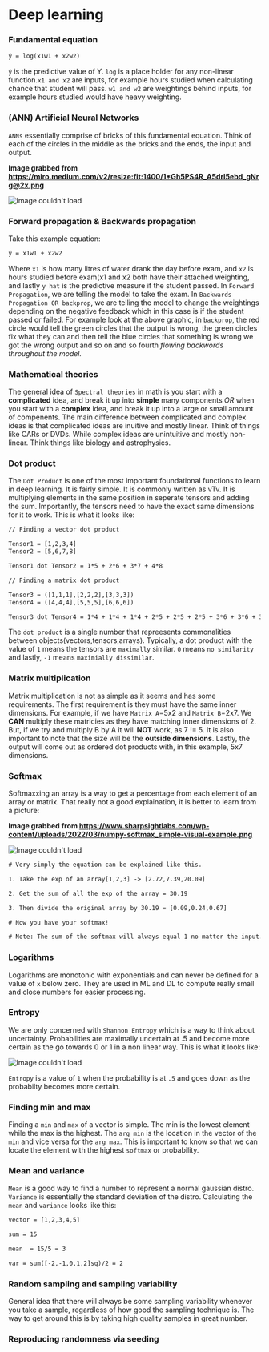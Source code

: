 # Deep learning

### Fundamental equation

```txt
ŷ = log(x1w1 + x2w2)
```
`ŷ` is the predictive value of Y. `log` is a place holder for any non-linear function.`x1 and x2` are inputs, for example hours studied when calculating chance that student will pass. `w1 and w2` are weightings behind inputs, for example hours studied would have heavy weighting.

### (ANN) Artificial Neural Networks

`ANNs` essentially comprise of bricks of this fundamental equation. Think of each of the circles in the middle as the bricks and the ends, the input and output.

**Image grabbed from https://miro.medium.com/v2/resize:fit:1400/1*Gh5PS4R_A5drl5ebd_gNrg@2x.png**

![Image couldn't load](https://miro.medium.com/v2/resize:fit:1400/1*Gh5PS4R_A5drl5ebd_gNrg@2x.png "ANN Visualization")

### Forward propagation & Backwards propagation

Take this example equation:

```txt
ŷ = x1w1 + x2w2
```
Where `x1` is how many litres of water drank the day before exam, and `x2` is hours studied before exam(x1 and x2 both have their attached weighting, and lastly `y hat` is the predictive measure if the student passed. In `Forward Propagation`, we are telling the model to take the exam. In `Backwards Propagation OR backprop`, we are telling the model to change the weightings depending on the negative feedback which in this case is if the student passed or failed. For example look at the above graphic, in `backprop`, the red circle would tell the green circles that the output is wrong, the green circles fix what they can and then tell the blue circles that something is wrong we got the wrong output and so on and so fourth *flowing backwords throughout the model.*

### Mathematical theories

The general idea of `Spectral theories` in math is you start with a **complicated** idea, and break it up into **simple** many components *OR* when you start with a **complex** idea, and break it up into a large or small amount of compenents. The main difference between complicated and complex ideas is that complicated ideas are inuitive and mostly linear. Think of things like CARs or DVDs. While complex ideas are unintuitive and mostly non-linear. Think things like biology and astrophysics.

### Dot product

The `Dot Product` is one of the most important foundational functions to learn in deep learning. It is fairly simple. It is commonly written as vTv. It is multiplying elements in the same position in seperate tensors and adding the sum. Importantly, the tensors need to have the exact same dimensions for it to work. This is what it looks like:

```txt
// Finding a vector dot product

Tensor1 = [1,2,3,4]
Tensor2 = [5,6,7,8]

Tensor1 dot Tensor2 = 1*5 + 2*6 + 3*7 + 4*8

// Finding a matrix dot product

Tensor3 = ([1,1,1],[2,2,2],[3,3,3])
Tensor4 = ([4,4,4],[5,5,5],[6,6,6])

Tensor3 dot Tensor4 = 1*4 + 1*4 + 1*4 + 2*5 + 2*5 + 2*5 + 3*6 + 3*6 + 3*6
```
The `dot product` is a single number that repreesents commonalities between objects(vectors,tensors,arrays). Typically, a dot product with the value of `1` means the tensors are `maximally` similar. `0` means `no similarity` and lastly, `-1` means `maximially dissimilar`.

### Matrix multiplication

Matrix multiplication is not as simple as it seems and has some requirements. The first requirement is they must have the same inner dimensions. For example, if we have `Matrix A`=5x2 and `Matrix B`=2x7. We **CAN** multiply these matricies as they have matching inner dimensions of 2. But, if we try and multiply B by A it will **NOT** work, as 7 != 5. It is also important to note that the size will be the **outside dimensions**. Lastly, the output will come out as ordered dot products with, in this example, 5x7 dimensions.

### Softmax

Softmaxxing an array is a way to get a percentage from each element of an array or matrix. That really not a good explaination, it is better to learn from a picture:

**Image grabbed from https://www.sharpsightlabs.com/wp-content/uploads/2022/03/numpy-softmax_simple-visual-example.png**

![Image couldn't load](https://www.sharpsightlabs.com/wp-content/uploads/2022/03/numpy-softmax_simple-visual-example.png "Softmax Visualization")

```txt
# Very simply the equation can be explained like this.

1. Take the exp of an array[1,2,3] -> [2.72,7.39,20.09]

2. Get the sum of all the exp of the array = 30.19

3. Then divide the original array by 30.19 = [0.09,0.24,0.67]

# Now you have your softmax!

# Note: The sum of the softmax will always equal 1 no matter the input.
```

### Logarithms

Logarithms are monotonic with exponentials and can never be defined for a value of `x` below zero. They are used in ML and DL to compute really small and close numbers for easier processing.

### Entropy

We are only concerned with `Shannon Entropy` which is a way to think about uncertainty. Probabilities are maximally uncertain at .5 and become more certain as the go towards 0 or 1 in a non linear way. This is what it looks like:

![Image couldn't load](https://tcosmo.github.io/assets/H/Figure_1.png "Shannon Entropy")

`Entropy` is a value of `1` when the probability is at `.5` and goes down as the probabilty becomes more certain.

### Finding min and max

Finding a `min` and `max` of a vector is simple. The min is the lowest element while the max is the highest. The `arg min` is the location in the vector of the `min` and vice versa for the `arg max`. This is important to know so that we can locate the element with the highest `softmax` or probability.

### Mean and variance

`Mean` is a good way to find a number to represent a normal gaussian distro. `Variance` is essentially the standard deviation of the distro. Calculating the `mean` and `variance` looks like this:

```txt
vector = [1,2,3,4,5]

sum = 15

mean  = 15/5 = 3

var = sum([-2,-1,0,1,2]sq)/2 = 2
```

### Random sampling and sampling variability

General idea that there will always be some sampling variability whenever you take a sample, regardless of how good the sampling technique is. The way to get around this is by taking high quality samples in great number.


### Reproducing randomness via seeding

